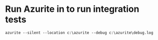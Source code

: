 ﻿# Run Azurite in to run integration tests
```
azurite --silent --location c:\azurite --debug c:\azurite\debug.log
```
